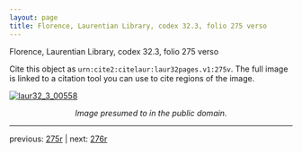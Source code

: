 ```yaml
---
layout: page
title: Florence, Laurentian Library, codex 32.3, folio 275 verso
---
```


Florence, Laurentian Library, codex 32.3, folio 275 verso

Cite this object as `urn:cite2:citelaur:laur32pages.v1:275v`.  The full image is linked to a citation tool you can use to cite regions of the image.

[![laur32_3_00558](http://www.homermultitext.org/iipsrv?IIIF=/project/homer/pyramidal/deepzoom/citelaur/laur32imgs/v1/laur32_3_00558.tif/full/800,/0/default.jpg)](http://www.homermultitext.org/ict2/?urn=urn:cite2:citelaur:laur32imgs.v1:laur32_3_00558) 

<p style="text-align: center; font-style: italic;">Image presumed to in the public domain.</p>

---

previous: [275r](../275r/) | next: [276r](../276r/)